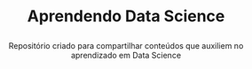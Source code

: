 # <p align="center">Aprendendo Data Science </p>


<p align="center">
    Repositório criado para compartilhar conteúdos que auxiliem no aprendizado em Data Science
</p> 
<p align='center'>
    <![](https://pa1.narvii.com/6528/46f16974a996ce82e6ed5a581f9d7e13e544ddc0_00.gif)/>
</p>
